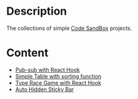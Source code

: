 # Description

The collections of simple [Code SandBox](https://codesandbox.io/) projects.

# Content
+ [Pub-sub with React Hook](https://github.com/hnngo/codesandbox-playground/tree/master/Content/07-Nov-2019-Pub-Sub)
+ [Simple Table with sorting function](https://github.com/hnngo/codesandbox-playground/tree/master/Content/06-Nov-2019-Sort-Table-Field)
+ [Type Race Game with React Hook](https://github.com/hnngo/codesandbox-playground/tree/master/Content/04-Nov-2019-Type-Race)
+ [Auto Hidden Sticky Bar](https://github.com/hnngo/codesandbox-playground/tree/master/Content/04-Nov-2019-Auto-Hide-Sticky-Header)